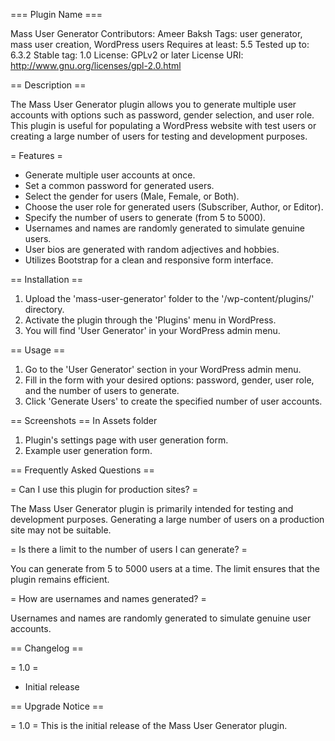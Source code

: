 === Plugin Name ===

Mass User Generator
Contributors: Ameer Baksh
Tags: user generator, mass user creation, WordPress users
Requires at least: 5.5
Tested up to: 6.3.2
Stable tag: 1.0
License: GPLv2 or later
License URI: http://www.gnu.org/licenses/gpl-2.0.html

== Description ==

The Mass User Generator plugin allows you to generate multiple user accounts with options such as password, gender selection, and user role. This plugin is useful for populating a WordPress website with test users or creating a large number of users for testing and development purposes.

= Features =

- Generate multiple user accounts at once.
- Set a common password for generated users.
- Select the gender for users (Male, Female, or Both).
- Choose the user role for generated users (Subscriber, Author, or Editor).
- Specify the number of users to generate (from 5 to 5000).
- Usernames and names are randomly generated to simulate genuine users.
- User bios are generated with random adjectives and hobbies.
- Utilizes Bootstrap for a clean and responsive form interface.

== Installation ==

1. Upload the 'mass-user-generator' folder to the '/wp-content/plugins/' directory.
2. Activate the plugin through the 'Plugins' menu in WordPress.
3. You will find 'User Generator' in your WordPress admin menu.

== Usage ==

1. Go to the 'User Generator' section in your WordPress admin menu.
2. Fill in the form with your desired options: password, gender, user role, and the number of users to generate.
3. Click 'Generate Users' to create the specified number of user accounts.

== Screenshots ==
In Assets folder

1. Plugin's settings page with user generation form.
2. Example user generation form.

== Frequently Asked Questions ==

= Can I use this plugin for production sites? =

The Mass User Generator plugin is primarily intended for testing and development purposes. Generating a large number of users on a production site may not be suitable.

= Is there a limit to the number of users I can generate? =

You can generate from 5 to 5000 users at a time. The limit ensures that the plugin remains efficient.

= How are usernames and names generated? =

Usernames and names are randomly generated to simulate genuine user accounts.

== Changelog ==

= 1.0 =
* Initial release

== Upgrade Notice ==

= 1.0 =
This is the initial release of the Mass User Generator plugin.
